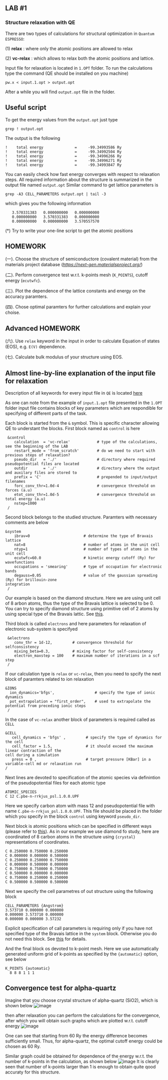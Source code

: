 ## **LAB #1**
### **Structure relaxation with QE**
There are two types of calculations for structural optimization in `Quantum ESPRESSO`:

(1) **relax**    : where only the atomic positions are allowed to relax

(2) **vc-relax** : which allows to relax both the atomic positions and lattice. 

Input file for relaxation is located in `1.OPT` folder. 
To run the calculations type the command (QE should be installed on you machine)
```
pw.x < input.1.opt > output.opt
```
After a while you will find `output.opt` file in the folder.

## **Useful script**
To get the energy values from the `output.opt` just type 
```
grep ! output.opt
```
The output is the following 
```
!    total energy              =     -99.34993586 Ry
!    total energy              =     -99.34992504 Ry
!    total energy              =     -99.34996266 Ry
!    total energy              =     -99.34996271 Ry
!    total energy              =     -99.34993847 Ry
```
You can easily check how fast energy converges with respect to relaxation steps.
All required information about the structure is summarized in the output file named `output.opt`
Similar command to get lattice parameters is
```
grep -A3 CELL_PARAMETERS output.opt | tail -3
```
which gives you the following information 
```
   3.570331383   0.000000000   0.000000000
   0.000000000   3.570331383   0.000000000
   0.000000000   0.000000000   3.570557570
```

(*) Try to write your one-line script to get the atomic positions


## **HOMEWORK**
(一). Choose the structure of semiconductore (covalent material) from the materials project database (_https://next-gen.materialsproject.org/_)

(二). Perform convergence test w.r.t. k-points mesh (`K_POINTS`), cutoff energy (`ecutwfc`).

(三). Plot the dependence of the lattice constants and energy on the accuracy paramters. 

(四). Chose optimal paramters for further calculations and explain your choise. 

## **Advanced HOMEWORK**
(六). Use `relax` keyword in the input in order to calculate Equation of states (EOS), e.g. `E(V)` dependence.

(七). Calculate bulk modulus of your structure using EOS. 

## **Almost line-by-line explanation of the input file for relaxation**
Description of all keywords for every input file in `QE` is located [here](https://www.quantum-espresso.org/Doc/INPUT_PW.html)  

As one can note from the example of `input.1.opt` file presented in the `1.OPT` folder input file contains blocks of key parameters which are respondible for specifying of different parts of the task.

Each block is started from the `&` symbol. This is specific character allowing QE to understant the blocks.
First block named as `control` is here 
```
 &control
    calculation  = 'vc-relax'            # type of the calculations, see the beginning of the LAB
    restart_mode = 'from_scratch'        # do we need to start with previous steps of relaxation?
    pseudo_dir   = './'                  # directory where required pseudopotential files are located 
    outdir       = './'                  # directory where the output and auxilary files are stored to
    prefix = 'C'                         # prepended to input/output filenames
    forc_conv_thr=1.0d-4                 # convergence threshold on forces (a.u)
    etot_conv_thr=1.0d-5                 # convergence threshold on total energy (a.u)
    nstep=1000
 /
```

Second block belongs to the studied structure. Paramters with necessary comments are below
```
&system
    ibrav=0                        # determine the type of Bravais lattice 
    nat=8                          # number of atoms in the unit cell 
    ntyp=1                         # number of types of atoms in the unit cell
    ecutwfc=60.0                   # kinetic energy cutoff (Ry) for wavefunctions
    occupations = 'smearing'       # type of occupation for electronic bands
    degauss=0.05                   # value of the gaussian spreading (Ry) for brillouin-zone
integration
 /
```
Our example is based on the diamond structure. Here we are using unit cell of 8 arbon atoms, thus the type of the Bravais lattice is selected to be 0. You can try to specify diamond structure using primitive cell of 2 atoms by using special type of the Bravais lattic. See [this](https://www.quantum-espresso.org/Doc/INPUT_PW.html#idm226).

Third block is called `electrons` and here parameters for relaxation of electronic sub-system is specifyed
```
 &electrons
    conv_thr = 1d-12,         # convergence threshold for selfconsistency
    mixing_beta=0.3,          # mixing factor for self-consistency
    electron_maxstep = 100    # maximum number of iterations in a scf step
 /
```

If our calculation type is `relax` or `vc-relax`, then you need to spcify the next block of paramters related to ion relaxation
```
&IONS
  ion_dynamics='bfgs',                  # specify the type of ionic dynamics
  pot_extrapolation = "first_order",    # used to extrapolate the potential from preceding ionic steps
 /
```

In the case of `vc-relax` another block of parameters is required called as `CELL`
```
&CELL
   cell_dynamics = 'bfgs' ,         # specify the type of dynamics for the cell
   cell_factor = 1.5,               # it should exceed the maximum linear contraction of the
cell during a simulation
   press = 0 ,                      # target pressure [KBar] in a variable-cell md or relaxation run
/
```

Next lines are devoted to specification of the atomic species via definintion of the pseudopotential files for each atomic type
```
ATOMIC_SPECIES
C 12 C.pbe-n-rrkjus_psl.1.0.0.UPF
```
Here we specify carbon atom with mass 12 and pseudopotential file with name `C.pbe-n-rrkjus_psl.1.0.0.UPF`. This file should be placed in the folder which you specify in the block `control` using keyword `pseudo_dir`.

Next block is atomic positions which can be specified in different ways (please refer to [this](https://www.quantum-espresso.org/Doc/INPUT_PW.html#idm1495)). As in our example we use diamond fo study, here are coordinated of 8 carbon atoms in the structure using `{crystal}` representations of coordinates. 
```
C 0.250000 0.750000 0.250000 
C 0.000000 0.000000 0.500000 
C 0.250000 0.250000 0.750000 
C 0.000000 0.500000 0.000000 
C 0.750000 0.750000 0.750000 
C 0.500000 0.000000 0.000000 
C 0.750000 0.250000 0.250000 
C 0.500000 0.500000 0.500000 
```
Next we specify the cell parametres of out structure using the following block 
```
CELL_PARAMETERS {Angstrom}
3.573710 0.000000 0.000000
0.000000 3.573710 0.000000
0.000000 0.000000 3.57232
```
Explicit specification of call parameters is requiring only if you have not specified type of the Bravais lattice in the `system` block. Otherwise you do not need this block. See [this](https://www.quantum-espresso.org/Doc/INPUT_PW.html#idm226) for details.

And the final block os devoted to k-point mesh. Here we use automatically generated uniform grid of k-points as specified by the `{automatic}` option, see below
```
K_POINTS {automatic}
  8 8 8 1 1 1
```

## **Convergence test for alpha-quartz**
Imagine that you choose crystal structure of alpha-quartz (SiO2), which is shown below 
![image](https://github.com/user-attachments/assets/b7f4dbbb-0b86-4eec-8f05-483c23ce9e70)

then after relaxation you can perform the calculations for the convergence, after which you will obtain such graphs which are plotted w.r.t. cutoff energy
![image](https://github.com/user-attachments/assets/c1545c31-a2d5-44d6-9690-e7c97ea5a4d3)

One can see that starting from 60 Ry the energy difference becomes sufficiently small.
Thus, for alpha-quartz, the optimal cutoff energy could be chosen as 60 Ry. 

Similar graph could be obtained for dependence of the energy w.r.t. the number of k-points in the calculation, as shown below
![image](https://github.com/user-attachments/assets/08d21ac2-e35e-436c-85a2-06c700f2c07e)
It is clearly seen that number of k-points larger than 1 is enough to obtain quite qood accuraty for this structure.

